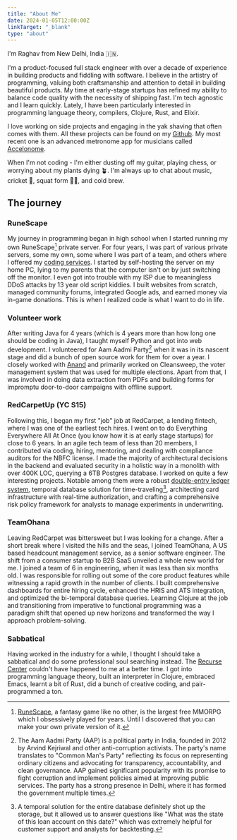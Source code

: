 ```yaml
---
title: "About Me"
date: 2024-01-05T12:00:00Z
linkTarget: "_blank"
type: "about"
---
```


I'm Raghav from New Delhi, India :india:.

I'm a product-focused full stack engineer with over a decade of experience in building products and fiddling with software. I believe in the artistry of programming, valuing both craftsmanship and attention to detail in building beautiful products. My time at early-stage startups has refined my ability to balance code quality with the necessity of shipping fast. I'm tech agnostic and I learn quickly. Lately, I have been particularly interested in programming language theory, compilers, Clojure, Rust, and Elixir.

I love working on side projects and engaging in the yak shaving that often comes with them. All these projects can be found on my [Github](https://github.com/raghavio). My most recent one is an advanced metronome app for musicians called [Accelonome](https://accelonome.com).

When I'm not coding - I'm either dusting off my guitar, playing chess, or worrying about my plants dying :potted_plant:. I'm always up to chat about music, cricket :cricket_game:, squat form :weight_lifting_man:, and cold brew.

## The journey
### RuneScape
My journey in programming began in high school when I started running my own RuneScape[^1] private server. For four years, I was part of various private servers, some my own, some where I was part of a team, and others where I offered my [coding services](https://rune-server.org/black-market/rsps-virtual-items/selling/421510-raghavs-own4g3s-rsps-services.html). I started by self-hosting the server on my home PC, lying to my parents that the computer isn't on by just switching off the monitor. I even got into trouble with my ISP due to meaningless DDoS attacks by 13 year old script kiddies. I built websites from scratch, managed community forums, integrated Google ads, and earned money via in-game donations. This is when I realized code is what I want to do in life.

### Volunteer work
After writing Java for 4 years (which is 4 years more than how long one should be coding in Java),  I taught myself Python and got into web development. I volunteered for Aam Aadmi Party[^2] when it was in its nascent stage and did a bunch of open source work for them for over a year. I closely worked with [Anand](https://anandology.com/about/) and primarily worked on Cleansweep, the voter management system that was used for multiple elections. Apart from that, I was involved in doing data extraction from PDFs and building forms for impromptu door-to-door campaigns with offline support.

### RedCarpetUp (YC S15)
Following this, I began my first "job" job  at RedCarpet, a lending fintech, where I was  one of the earliest tech hires. I went on to do Everything Everywhere All At Once (you know how it is at early stage startups) for close to 6 years. In an agile tech team of less than 20 members, I contributed via coding, hiring, mentoring, and dealing with compliance auditors for the NBFC license. I made the majority of architectural decisions in the backend and evaluated security in a holistic way in a monolith with over 400K LOC, querying a 6TB Postgres database. I worked on quite a few interesting projects. Notable among them were a robust [double-entry ledger system](https://github.com/RedCarpetUp/ledger), temporal database solution for time-traveling[^3], architecting card infrastructure with real-time authorization, and crafting a comprehensive risk policy framework for analysts to manage experiments in underwriting.

### TeamOhana
Leaving RedCarpet was bittersweet but I was looking for a change. After a short break where I visited the hills and the seas, I joined TeamOhana, A US based headcount management service, as a senior software engineer. The shift from a consumer startup to B2B SaaS unveiled a whole new world for me. I joined a team of 6 in engineering, when it was less than six months old. I was responsible for rolling out some of the core product features while witnessing a rapid growth in the number of clients. I built comprehensive dashboards for entire hiring cycle, enhanced the HRIS and ATS integration, and optimized the bi-temporal database queries. Learning Clojure at the job and transitioning from imperative to functional programming was a paradigm shift that opened up new horizons and transformed the way I approach problem-solving.

### Sabbatical
Having worked in the industry for a while, I thought I should take a sabbatical and do some professional soul searching instead. The [Recurse Center](https://recurse.com) couldn't have happened to me at a better time. I got into programming language theory, built an interpreter in Clojure, embraced Emacs, learnt a bit of Rust, did a bunch of creative coding, and pair-programmed a ton.

[^1]: [RuneScape](https://en.wikipedia.org/wiki/RuneScape), a fantasy game like no other, is the largest free MMORPG which I obsessively played for years. Until I discovered that you can make your own private version of it.

[^2]: The Aam Aadmi Party (AAP) is a political party in India, founded in 2012 by Arvind Kejriwal and other anti-corruption activists. The party's name translates to "Common Man's Party" reflecting its focus on representing ordinary citizens and advocating for transparency, accountability, and clean governance. AAP gained significant popularity with its promise to fight corruption and implement policies aimed at improving public services. The party has a strong presence in Delhi, where it has formed the government multiple times.

[^3]: A temporal solution for the entire database definitely shot up the storage, but it allowed us to answer questions like "What was the state of this loan account on this date?" which was extremely helpful for customer support and analysts for backtesting.
